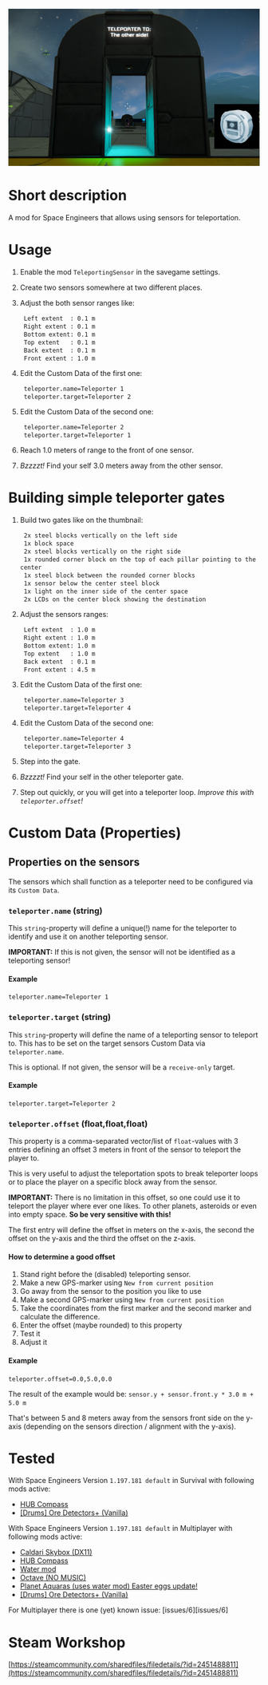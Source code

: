 ![Thumbnail](thumb.png)

# Short description
A mod for Space Engineers that allows using sensors for teleportation.

# Usage

1. Enable the mod `TeleportingSensor` in the savegame settings.
1. Create two sensors somewhere at two different places.
1. Adjust the both sensor ranges like:

        Left extent  : 0.1 m
        Right extent : 0.1 m
        Bottom extent: 0.1 m
        Top extent   : 0.1 m
        Back extent  : 0.1 m
        Front extent : 1.0 m

1. Edit the Custom Data of the first one:

        teleporter.name=Teleporter 1
        teleporter.target=Teleporter 2

1. Edit the Custom Data of the second one:

        teleporter.name=Teleporter 2
        teleporter.target=Teleporter 1

1. Reach 1.0 meters of range to the front of one sensor.
1. *Bzzzzt!* Find your self 3.0 meters away from the other sensor.

# Building simple teleporter gates

1. Build two gates like on the thumbnail:

        2x steel blocks vertically on the left side
        1x block space
        2x steel blocks vertically on the right side
        1x rounded corner block on the top of each pillar pointing to the center
        1x steel block between the rounded corner blocks
        1x sensor below the center steel block
        1x light on the inner side of the center space
        2x LCDs on the center block showing the destination

1. Adjust the sensors ranges:

        Left extent  : 1.0 m
        Right extent : 1.0 m
        Bottom extent: 1.0 m
        Top extent   : 1.0 m
        Back extent  : 0.1 m
        Front extent : 4.5 m

1. Edit the Custom Data of the first one:

        teleporter.name=Teleporter 3
        teleporter.target=Teleporter 4

1. Edit the Custom Data of the second one:

        teleporter.name=Teleporter 4
        teleporter.target=Teleporter 3

1. Step into the gate.
1. *Bzzzzt!* Find your self in the other teleporter gate.
1. Step out quickly, or you will get into a teleporter loop. *Improve this with `teleporter.offset`!*

# Custom Data (Properties)

## Properties on the sensors

The sensors which shall function as a teleporter need to be configured via its `Custom Data`.

### `teleporter.name` (string)

This `string`-property will define a unique(!) name for the teleporter to identify and use it on another teleporting sensor.

**IMPORTANT:** If this is not given, the sensor will not be identified as a teleporting sensor!

#### Example

`teleporter.name=Teleporter 1`

### `teleporter.target` (string)

This `string`-property will define the name of a teleporting sensor to teleport to. This has to be set on the target sensors Custom Data via `teleporter.name`.

This is optional. If not given, the sensor will be a `receive-only` target.

#### Example

`teleporter.target=Teleporter 2`

### `teleporter.offset` (float,float,float)

This property is a comma-separated vector/list of `float`-values with 3 entries defining an offset 3 meters in front of the sensor to teleport the player to.

This is very useful to adjust the teleportation spots to break teleporter loops or to place the player on a specific block away from the sensor.

**IMPORTANT:** There is no limitation in this offset, so one could use it to teleport the player where ever one likes. To other planets, asteroids or even into empty space. **So be very sensitive with this!**

The first entry will define the offset in meters on the x-axis, the second the offset on the y-axis and the third the offset on the z-axis.

#### How to determine a good offset

1. Stand right before the (disabled) teleporting sensor.
1. Make a new GPS-marker using `New from current position`
1. Go away from the sensor to the position you like to use
1. Make a second GPS-marker using `New from current position`
1. Take the coordinates from the first marker and the second marker and calculate the difference.
1. Enter the offset (maybe rounded) to this property
1. Test it
1. Adjust it

#### Example

`teleporter.offset=0.0,5.0,0.0`

The result of the example would be: `sensor.y + sensor.front.y * 3.0 m + 5.0 m`

That's between 5 and 8 meters away from the sensors front side on the y-axis (depending on the sensors direction / alignment with the y-axis).

# Tested

With Space Engineers Version `1.197.181 default` in Survival with following mods active:

- [HUB Compass](https://steamcommunity.com/sharedfiles/filedetails/?id=1469072169)
- [[Drums] Ore Detectors+ (Vanilla)](https://steamcommunity.com/sharedfiles/filedetails/?id=1687631436)

With Space Engineers Version `1.197.181 default` in Multiplayer with following mods active:

- [Caldari Skybox (DX11)](https://steamcommunity.com/sharedfiles/filedetails/?id=540223802)
- [HUB Compass](https://steamcommunity.com/sharedfiles/filedetails/?id=1469072169)
- [Water mod](https://steamcommunity.com/sharedfiles/filedetails/?id=2200451495)
- [Octave (NO MUSIC)](https://steamcommunity.com/sharedfiles/filedetails/?id=2198167491)
- [Planet Aquaras (uses water mod) Easter eggs update!](https://steamcommunity.com/sharedfiles/filedetails/?id=2217031815)
- [[Drums] Ore Detectors+ (Vanilla)](https://steamcommunity.com/sharedfiles/filedetails/?id=1687631436)

For Multiplayer there is one (yet) known issue: [issues/6][issues/6]

# Steam Workshop

[https://steamcommunity.com/sharedfiles/filedetails/?id=2451488811](https://steamcommunity.com/sharedfiles/filedetails/?id=2451488811)
